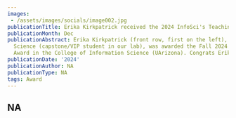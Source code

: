 ```yaml
---
images:   
 - /assets/images/socials/image002.jpg
publicationTitle: Erika Kirkpatrick received the 2024 InfoSci's Teaching Award!
publicationMonth: Dec
publicationAbstract: Erika Kirkpatrick (front row, first on the left), MS in Data
  Science (capstone/VIP student in our lab), was awarded the Fall 2024 Graduate Teaching
  Award in the College of Information Science (UArizona). Congrats Erika!!
publicationDate: '2024'
publicationAuthor: NA
publicationType: NA
tags: Award
---
```


NA
---
